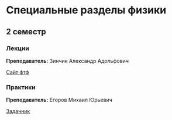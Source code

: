 # Специальные разделы физики 

## 2 семестр

### Лекции

**Преподаватель:** Зинчик Александр Адольфович

[Сайт фтф](https://study.physics.itmo.ru/?redirect=0)

### Практики 

**Преподаватель:** Егоров Михаил Юрьевич

[Задачник](https://drive.google.com/file/d/1OwxaZsfHm7U6C8P_vKnFoHS-Gh21qTfI/view?usp=sharing)
